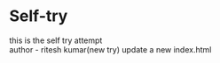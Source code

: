 # Self-try
this is the self try attempt
<br>
author - ritesh kumar(new try)
update a new index.html


